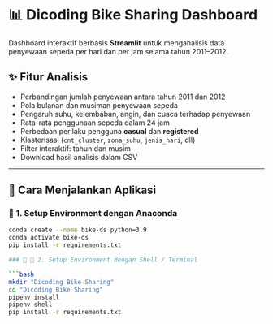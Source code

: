 # 📊 Dicoding Bike Sharing Dashboard

Dashboard interaktif berbasis **Streamlit** untuk menganalisis data penyewaan sepeda per hari dan per jam selama tahun 2011–2012.

## ✨ Fitur Analisis

- Perbandingan jumlah penyewaan antara tahun 2011 dan 2012
- Pola bulanan dan musiman penyewaan sepeda
- Pengaruh suhu, kelembaban, angin, dan cuaca terhadap penyewaan
- Rata-rata penggunaan sepeda dalam 24 jam
- Perbedaan perilaku pengguna **casual** dan **registered**
- Klasterisasi (`cnt_cluster`, `zona_suhu`, `jenis_hari`, dll)
- Filter interaktif: tahun dan musim
- Download hasil analisis dalam CSV

---

## 🚀 Cara Menjalankan Aplikasi

### 🔧 1. Setup Environment dengan Anaconda

```bash
conda create --name bike-ds python=3.9
conda activate bike-ds
pip install -r requirements.txt

### 🔧 🐚 2. Setup Environment dengan Shell / Terminal

```bash
mkdir "Dicoding Bike Sharing"
cd "Dicoding Bike Sharing"
pipenv install
pipenv shell
pip install -r requirements.txt
